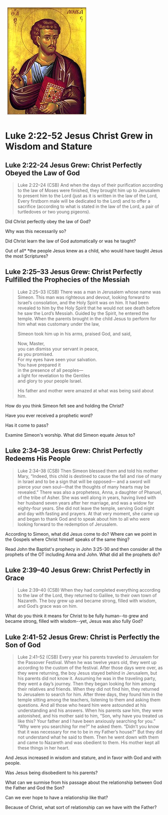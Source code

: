<img class="intro-right" src="art-luke.jpg">

# Luke 2:22-52 Jesus Christ Grew in Wisdom and Stature

## Luke 2:22-24 Jesus Grew: Christ Perfectly Obeyed the Law of God

>Luke 2:22–24 (CSB) And when the days of their purification according to the law of Moses were finished, they brought him up to Jerusalem to present him to the Lord  (just as it is written in the law of the Lord, Every firstborn male will be dedicated to the Lord)  and to offer a sacrifice (according to what is stated in the law of the Lord, a pair of turtledoves or two young pigeons).

Did Christ perfectly obey the law of God?

Why was this necessarily so?

Did Christ learn the law of God automatically or was he taught?

Out of all* *the people Jesus knew as a child, who would have taught Jesus the most Scriptures?

## Luke 2:25–33 Jesus Grew: Christ Perfectly Fulfilled the Prophecies of the Messiah

>​Luke 2:25–33 (CSB) There was a man in Jerusalem whose name was Simeon. This man was righteous and devout, looking forward to Israel’s consolation, and the Holy Spirit was on him.  It had been revealed to him by the Holy Spirit that he would not see death before he saw the Lord’s Messiah.  Guided by the Spirit, he entered the temple. When the parents brought in the child Jesus to perform for him what was customary under the law,
>
>Simeon took him up in his arms, praised God, and said,
>
>Now, Master,  
>you can dismiss your servant in peace,  
>as you promised.  
>For my eyes have seen your salvation.  
>You have prepared it  
>in the presence of all peoples—  
>a light for revelation to the Gentiles  
>and glory to your people Israel.
>
>His father and mother were amazed at what was being said about him.

How do you think Simeon felt see and holding the Christ?

Have you ever received a prophetic word?

Has it come to pass?

Examine Simeon's worship. What did Simeon equate Jesus to?

## Luke 2:34–38 Jesus Grew: Christ Perfectly Redeems His People

>Luke 2:34–38 (CSB) Then Simeon blessed them and told his mother Mary, “Indeed, this child is destined to cause the fall and rise of many in Israel and to be a sign that will be opposed— and a sword will pierce your own soul—that the thoughts of many hearts may be revealed.”  There was also a prophetess, Anna, a daughter of Phanuel, of the tribe of Asher. She was well along in years, having lived with her husband seven years after her marriage,  and was a widow for eighty-four years. She did not leave the temple, serving God night and day with fasting and prayers.  At that very moment, she came up and began to thank God and to speak about him to all who were looking forward to the redemption of Jerusalem.

According to Simeon, what did Jesus come to do? Where can we point in the Gospels where Christ himself speaks of the same thing?

Read John the Baptist's prophecy in John 3:25-30 and then consider all the prophets of the OT including Anna and John. What did all the prophets do?

## Luke 2:39–40 Jesus Grew: Christ Perfectly in Grace

>Luke 2:39–40 (CSB) When they had completed everything according to the law of the Lord, they returned to Galilee, to their own town of Nazareth.  The boy grew up and became strong, filled with wisdom, and God’s grace was on him.

What do you think it means for Christ to be fully human--to grew and became strong, filled with wisdom--yet, Jesus was also fully God?

## Luke 2:41-52 Jesus Grew: Christ is Perfectly the Son of God

>Luke 2:41–52 (CSB) Every year his parents traveled to Jerusalem for the Passover Festival.  When he was twelve years old, they went up according to the custom of the festival.  After those days were over, as they were returning, the boy Jesus stayed behind in Jerusalem, but his parents did not know it.  Assuming he was in the traveling party, they went a day’s journey. Then they began looking for him among their relatives and friends.  When they did not find him, they returned to Jerusalem to search for him.  After three days, they found him in the temple sitting among the teachers, listening to them and asking them questions.  And all those who heard him were astounded at his understanding and his answers.  When his parents saw him, they were astonished, and his mother said to him, “Son, why have you treated us like this? Your father and I have been anxiously searching for you.”  “Why were you searching for me?” he asked them. “Didn’t you know that it was necessary for me to be in my Father’s house?”  But they did not understand what he said to them.  Then he went down with them and came to Nazareth and was obedient to them. His mother kept all these things in her heart.

And Jesus increased in wisdom and stature, and in favor with God and with people.

Was Jesus being disobedient to his parents?

What can we surmise from his passage about the relationship between God the Father and God the Son?

Can we ever hope to have a relationship like that?

Because of Christ, what sort of relationship can we have with the Father?
